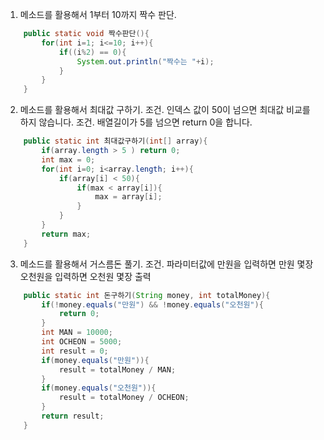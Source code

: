 1. 메소드를 활용해서 1부터 10까지 짝수 판단.
```java
    public static void 짝수판단(){
        for(int i=1; i<=10; i++){
            if((i%2) == 0){
                System.out.println("짝수는 "+i);
            }
        }
    }
```
2. 메소드를 활용해서 최대값 구하기.
조건. 인덱스 값이 50이 넘으면 최대값 비교를 하지 않습니다.
조건. 배열길이가 5를 넘으면 return 0을 합니다.
```java
    public static int 최대값구하기(int[] array){
        if(array.length > 5 ) return 0;
        int max = 0;
        for(int i=0; i<array.length; i++){
            if(array[i] < 50){
                if(max < array[i]){
                    max = array[i];
                }
            }
        }
        return max;
    }
```
3. 메소드를 활용해서 거스름돈 풀기.
조건. 파라미터값에 만원을 입력하면 만원 몇장 오천원을 입력하면 오천원 몇장 출력
```java
    public static int 돈구하기(String money, int totalMoney){
        if(!money.equals("만원") && !money.equals("오천원"){
            return 0;
        }
        int MAN = 10000;
        int OCHEON = 5000;
        int result = 0;
        if(money.equals("만원")){
            result = totalMoney / MAN;
        }
        if(money.equals("오천원")){
            result = totalMoney / OCHEON;
        }
        return result;
    }
```